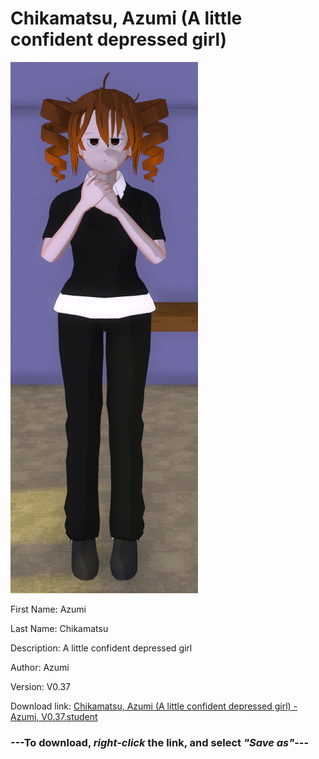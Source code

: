 # Chikamatsu, Azumi (A little confident depressed girl)

<img src = "https://raw.githubusercontent.com/Arbiter1223/Daigaku-Gurashi-Custom-Students/master/Students/Files/Chikamatsu%2C%20Azumi%20(A%20little%20confident%20depressed%20girl).png">

First Name: Azumi

Last Name: Chikamatsu

Description: A little confident depressed girl

Author: Azumi

Version: V0.37

Download link: <a href="https://raw.githubusercontent.com/Arbiter1223/Daigaku-Gurashi-Custom-Students/master/Students/Files/Chikamatsu%2C%20Azumi%20(A%20little%20confident%20depressed%20girl)%20-%20Azumi%2C%20V0.37.student">Chikamatsu, Azumi (A little confident depressed girl) - Azumi, V0.37.student</a>

### ---**To download, _right-click_ the link, and select _"Save as"_**---
